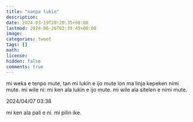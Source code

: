 ```yaml
---
title: "nanpa lukin"
description: 
date: 2024-03-19T20:20:35+08:00
lastmod: 2024-06-26T02:39:49+08:00
image: 
categories: tweet
tags: []
math: 
license: 
hidden: false
comments: true
---
```


mi weka e tenpo mute, tan mi lukin e ijo mute lon ma linja kepeken nimi mute. mi wile ni: mi ken ala lukin e ijo mute. mi wile ala sitelen e nimi mute.

2024/04/07 03:38

mi ken ala pali e ni. mi pilin ike.

